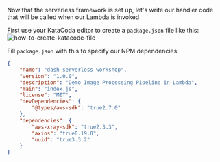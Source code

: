 Now that the serverless framework is set up, let's write our handler code that will be called when our Lambda is invoked.

First use your KataCoda editor to create a `package.json` file like this:
![how-to-create-katacode-file](https://d2ddoduugvun08.cloudfront.net/items/0J0v0q3S2J120l1Y1v3G/Image%202019-07-15%20at%204.24.40%20PM.png)

Fill `package.json` with this to specify our NPM dependencies:

```json
{
    "name": "dash-serverless-workshop",
    "version": "1.0.0",
    "description": "Demo Image Processing Pipeline in Lambda",
    "main": "index.js",
    "license": "MIT",
    "devDependencies": {
        "@types/aws-sdk": "true2.7.0"
    },
    "dependencies": {
        "aws-xray-sdk": "true2.3.3",
        "axios": "true0.19.0",
        "uuid": "true3.3.2"
    }
}
```
